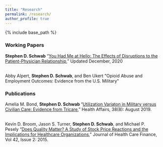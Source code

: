 ```yaml
---
title: "Research"
permalink: /research/
author_profile: true
---
```


{% include base_path %}


<H3>Working Papers </H3>
<b>Stephen D. Schwab</b>  “<a href="https://stschwab.github.io/images/Manuscript_13DEC20">You Had Me at Hello: The Effects of Disruptions to the Patient-Physician Relationship</a>,” Updated December, 2020
<br><br>

Abby Alpert, <b>Stephen D. Schwab</b>, and Ben Ukert "Opioid Abuse and Employment Outcomes: Evidence from the U.S. Military"



<H3>Publications</H3>
Amelia M. Bond, <b>Stephen D. Schwab </b>“<a href="https://www.healthaffairs.org/doi/10.1377/hlthaff.2019.00298">Utilization Variaton in Military versus Civilian Care: Evidence from Tricare</a>,” Health Affairs, 38(8): August 2019.
<br><br>

Kevin D. Broom, Jason S. Turner, <b>Stephen D. Schwab</b>, and Michael P. Pesely “<a href="http://healthfinancejournal.com/~junland/index.php/johcf/article/view/40">Does Quality Matter? A Study of Stock Price Reactions and the Implications for Healthcare Organizations</a>,” Journal of Health Care Finance, Vol 42, Issue 2: 2015.
